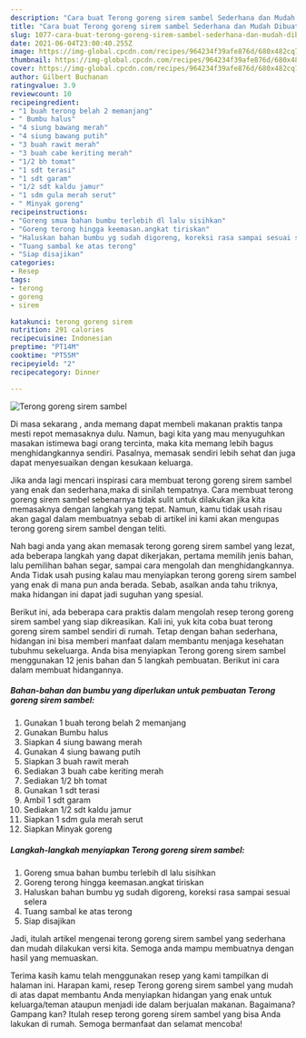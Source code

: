 ```yaml
---
description: "Cara buat Terong goreng sirem sambel Sederhana dan Mudah Dibuat"
title: "Cara buat Terong goreng sirem sambel Sederhana dan Mudah Dibuat"
slug: 1077-cara-buat-terong-goreng-sirem-sambel-sederhana-dan-mudah-dibuat
date: 2021-06-04T23:00:40.255Z
image: https://img-global.cpcdn.com/recipes/964234f39afe876d/680x482cq70/terong-goreng-sirem-sambel-foto-resep-utama.jpg
thumbnail: https://img-global.cpcdn.com/recipes/964234f39afe876d/680x482cq70/terong-goreng-sirem-sambel-foto-resep-utama.jpg
cover: https://img-global.cpcdn.com/recipes/964234f39afe876d/680x482cq70/terong-goreng-sirem-sambel-foto-resep-utama.jpg
author: Gilbert Buchanan
ratingvalue: 3.9
reviewcount: 10
recipeingredient:
- "1 buah terong belah 2 memanjang"
- " Bumbu halus"
- "4 siung bawang merah"
- "4 siung bawang putih"
- "3 buah rawit merah"
- "3 buah cabe keriting merah"
- "1/2 bh tomat"
- "1 sdt terasi"
- "1 sdt garam"
- "1/2 sdt kaldu jamur"
- "1 sdm gula merah serut"
- " Minyak goreng"
recipeinstructions:
- "Goreng smua bahan bumbu terlebih dl lalu sisihkan"
- "Goreng terong hingga keemasan.angkat tiriskan"
- "Haluskan bahan bumbu yg sudah digoreng, koreksi rasa sampai sesuai selera"
- "Tuang sambal ke atas terong"
- "Siap disajikan"
categories:
- Resep
tags:
- terong
- goreng
- sirem

katakunci: terong goreng sirem 
nutrition: 291 calories
recipecuisine: Indonesian
preptime: "PT14M"
cooktime: "PT55M"
recipeyield: "2"
recipecategory: Dinner

---
```



![Terong goreng sirem sambel](https://img-global.cpcdn.com/recipes/964234f39afe876d/680x482cq70/terong-goreng-sirem-sambel-foto-resep-utama.jpg)

Di masa  sekarang , anda memang dapat membeli makanan praktis tanpa mesti repot memasaknya dulu. Namun, bagi kita yang mau menyuguhkan masakan istimewa bagi orang tercinta, maka kita memang lebih bagus menghidangkannya sendiri. Pasalnya, memasak sendiri lebih sehat dan juga dapat menyesuaikan dengan kesukaan keluarga.

Jika anda lagi mencari inspirasi cara membuat terong goreng sirem sambel yang enak dan sederhana,maka di sinilah tempatnya. Cara membuat terong goreng sirem sambel  sebenarnya tidak sulit untuk dilakukan jika kita memasaknya dengan langkah yang tepat. Namun, kamu tidak usah risau akan gagal dalam membuatnya 
sebab di artikel ini kami akan mengupas terong goreng sirem sambel dengan teliti.  



Nah bagi anda yang akan memasak terong goreng sirem sambel yang lezat, ada beberapa langkah yang dapat dikerjakan, pertama memilih jenis bahan, lalu pemilihan bahan segar, sampai cara mengolah dan menghidangkannya. Anda Tidak usah pusing kalau mau menyiapkan terong goreng sirem sambel yang enak di mana pun anda berada. Sebab, asalkan anda  tahu triknya, maka hidangan ini dapat jadi suguhan yang spesial.

Berikut ini, ada beberapa cara praktis  dalam mengolah resep terong goreng sirem sambel yang siap dikreasikan. Kali ini, yuk kita coba buat terong goreng sirem sambel sendiri di rumah. Tetap dengan bahan sederhana, hidangan ini bisa memberi manfaat dalam membantu menjaga kesehatan tubuhmu sekeluarga. Anda bisa menyiapkan Terong goreng sirem sambel menggunakan 12 jenis bahan dan 5 langkah pembuatan. Berikut ini cara dalam membuat hidangannya.

<!--inarticleads1-->

##### Bahan-bahan dan bumbu yang diperlukan untuk pembuatan Terong goreng sirem sambel:

1. Gunakan 1 buah terong belah 2 memanjang
1. Gunakan  Bumbu halus
1. Siapkan 4 siung bawang merah
1. Gunakan 4 siung bawang putih
1. Siapkan 3 buah rawit merah
1. Sediakan 3 buah cabe keriting merah
1. Sediakan 1/2 bh tomat
1. Gunakan 1 sdt terasi
1. Ambil 1 sdt garam
1. Sediakan 1/2 sdt kaldu jamur
1. Siapkan 1 sdm gula merah serut
1. Siapkan  Minyak goreng




<!--inarticleads2-->

##### Langkah-langkah menyiapkan Terong goreng sirem sambel:

1. Goreng smua bahan bumbu terlebih dl lalu sisihkan
1. Goreng terong hingga keemasan.angkat tiriskan
1. Haluskan bahan bumbu yg sudah digoreng, koreksi rasa sampai sesuai selera
1. Tuang sambal ke atas terong
1. Siap disajikan




Jadi, itulah artikel mengenai  terong goreng sirem sambel  yang sederhana dan mudah dilakukan versi kita. Semoga anda mampu membuatnya dengan hasil yang memuaskan. 

Terima kasih kamu telah menggunakan resep yang kami tampilkan di halaman ini. Harapan kami, resep  Terong goreng sirem sambel yang mudah di atas dapat membantu Anda menyiapkan hidangan yang enak untuk keluarga/teman ataupun menjadi ide dalam berjualan makanan. Bagaimana? Gampang kan? Itulah resep terong goreng sirem sambel yang bisa Anda lakukan di rumah. Semoga bermanfaat dan selamat mencoba!


